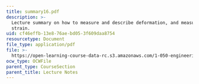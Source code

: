 ```yaml
---
title: summary16.pdf
description: >-
  Lecture summary on how to measure and describe deformation, and measurement of
  strain.
uid: cf46effb-13e8-76ae-bd05-3f609daa8754
resourcetype: Document
file_type: application/pdf
file: >-
  https://open-learning-course-data-rc.s3.amazonaws.com/1-050-engineering-mechanics-i-fall-2007/cf46effb13e876aebd053f609daa8754_summary16.pdf
ocw_type: OCWFile
parent_type: CourseSection
parent_title: Lecture Notes
---
```

